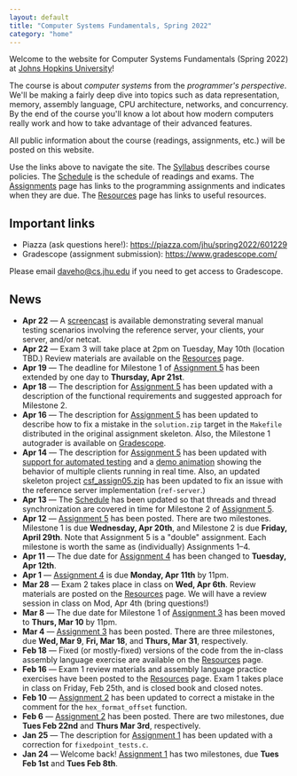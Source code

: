 ```yaml
---
layout: default
title: "Computer Systems Fundamentals, Spring 2022"
category: "home"
---
```


Welcome to the website for Computer Systems Fundamentals (Spring 2022)
at <a href="https://www.jhu.edu/">Johns Hopkins University</a>!

The course is about *computer systems* from the *programmer's
perspective*.  We'll be making a fairly deep dive into topics such
as data representation, memory, assembly language, CPU architecture,
networks, and concurrency.  By the end of the course you'll know a lot
about how modern computers really work and how to take advantage of
their advanced features.

All public information about the course (readings, assignments, etc.) will
be posted on this website.

Use the links above to navigate the site.  The [Syllabus](syllabus.html)
describes course policies. The [Schedule](schedule.html) is the schedule
of readings and exams.  The [Assignments](assignments.html) page has
links to the programming assignments and indicates when they are due.
The [Resources](resources.html) page has links to useful resources.

## Important links

* Piazza (ask questions here!): <https://piazza.com/jhu/spring2022/601229>
* Gradescope (assignment submission): <https://www.gradescope.com/>

Please email <daveho@cs.jhu.edu> if you need to get access to Gradescope.

## News

* **Apr 22** — A [screencast](https://jh.hosted.panopto.com/Panopto/Pages/Viewer.aspx?id=3d9460a0-eca0-487b-8609-ae7f01050601) is available demonstrating
  several manual testing scenarios involving the reference server,
  your clients, your server, and/or netcat.
* **Apr 22** — Exam 3 will take place at 2pm on Tuesday, May 10th (location TBD.)
  Review materials are available on the [Resources](resources.html) page.
* **Apr 19** — The deadline for Milestone 1 of [Assignment 5](assign/assign05.html)
  has been extended by one day to **Thursday, Apr 21st**.
* **Apr 18** — The description for [Assignment 5](assign/assign05.html) has
  been updated with a description of the functional requirements and
  suggested approach for Milestone 2.
* **Apr 16** — The description for [Assignment 5](assign/assign05.html) has
  been updated to describe how to fix a mistake in the `solution.zip` target
  in the `Makefile` distributed in the original assignment skeleton.
  Also, the Milestone 1 autograder is available on
  [Gradescope](https://www.gradescope.com).
* **Apr 14** — The description for [Assignment 5](assign/assign05.html) has
  been updated with [support for automated testing](assign/assign05.html#automated-testing)
  and a [demo animation](assign/assign05.html#demo) showing the behavior
  of multiple clients running in real time.  Also, an updated skeleton project
  [csf\_assign05.zip](assign/csf_assign05.zip) has been updated to fix
  an issue with the reference server implementation (`ref-server`.)
* **Apr 13** — The [Schedule](schedule.html) has been updated so that
  threads and thread synchronization are covered in time for
  Milestone 2 of [Assignment 5](assign/assign05.html).
* **Apr 12** — [Assignment 5](assign/assign05.html) has been posted.
  There are two milestones. Milestone 1 is due **Wednesday, Apr 20th**,
  and Milestone 2 is due **Friday, April 29th**.  Note that Assignment 5
  is a "double" assignment. Each milestone is worth the same as
  (individually) Assignments 1–4.
* **Apr 11** — The due date for [Assignment 4](assign/assign04.html) has
  been changed to **Tuesday, Apr 12th**.
* **Apr 1** — [Assignment 4](assign/assign04.html) is due **Monday, Apr 11th**
  by 11pm.
* **Mar 28** — Exam 2 takes place in class on **Wed, Apr 6th**.
  Review materials are posted on the [Resources](resources.html) page.
  We will have a review session in class on Mod, Apr 4th (bring questions!)
* **Mar 8** — The due date for Milestone 1 of [Assignment 3](assign/assign03.html)
  has been moved to **Thurs, Mar 10** by 11pm.
* **Mar 4** — [Assignment 3](assign/assign03.html) has been posted.
  There are three milestones, due **Wed, Mar 9**, **Fri, Mar 18**,
  and **Thurs, Mar 31**, respectively.
* **Feb 18** — Fixed (or mostly-fixed) versions of the code from the in-class
  assembly language exercise are available on the [Resources](resources.html)
  page.
* **Feb 16** — Exam 1 review materials and assembly language practice exercises
  have been posted to the [Resources](resources.html) page.
  Exam 1 takes place in class on Friday, Feb 25th, and is closed book
  and closed notes.
* **Feb 10** — [Assignment 2](assign/assign02.html) has been updated to
  correct a mistake in the comment for the `hex_format_offset` function.
* **Feb 6** — [Assignment 2](assign/assign02.html) has been posted. There are
  two milestones, due **Tues Feb 22nd** and **Thurs Mar 3rd**, respectively.
* **Jan 25** — The description for [Assignment 1](assign/assign01.html) has been
  updated with a correction for `fixedpoint_tests.c`.
* **Jan 24** — Welcome back! [Assignment 1](assign/assign01.html) has two
  milestones, due **Tues Feb 1st** and **Tues Feb 8th**.
